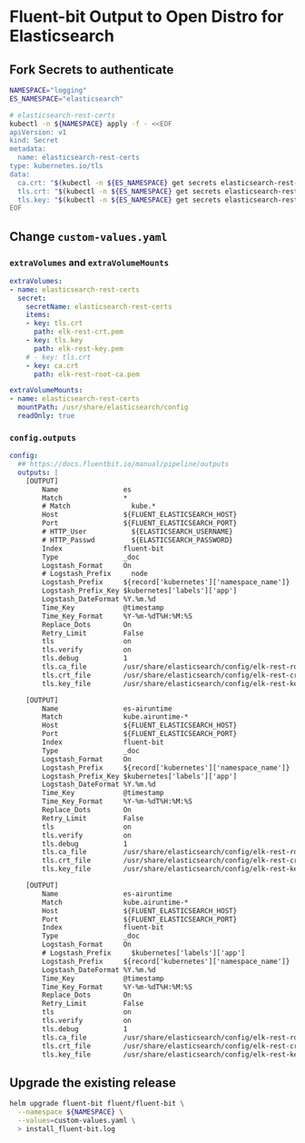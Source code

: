 # Fluent-bit Output to Open Distro for Elasticsearch

## Fork Secrets to authenticate

```bash
NAMESPACE="logging"
ES_NAMESPACE="elasticsearch"

# elasticsearch-rest-certs
kubectl -n ${NAMESPACE} apply -f - <<EOF
apiVersion: v1
kind: Secret
metadata:
  name: elasticsearch-rest-certs
type: kubernetes.io/tls
data:
  ca.crt: "$(kubectl -n ${ES_NAMESPACE} get secrets elasticsearch-rest-certs -o jsonpath='{.data.ca\.crt}')"
  tls.crt: "$(kubectl -n ${ES_NAMESPACE} get secrets elasticsearch-rest-certs -o jsonpath='{.data.tls\.crt}')"
  tls.key: "$(kubectl -n ${ES_NAMESPACE} get secrets elasticsearch-rest-certs -o jsonpath='{.data.tls\.key}')"
EOF
```

<!-- ```bash
k -n elasticsearch get secrets elasticsearch-rest-certs -o jsonpath='{.data.ca\.crt}'|base64 -d > ca.crt
k -n elasticsearch get secrets elasticsearch-rest-certs -o jsonpath='{.data.tls\.crt}'|base64 -d > tls.crt
k -n elasticsearch get secrets elasticsearch-rest-certs -o jsonpath='{.data.tls\.key}'|base64 -d > tls.key 

k -n logging get secrets elasticsearch-rest-certs -o jsonpath='{.data.ca\.crt}'|base64 -d > ca.crt
k -n logging get secrets elasticsearch-rest-certs -o jsonpath='{.data.tls\.crt}'|base64 -d > tls.crt
k -n logging get secrets elasticsearch-rest-certs -o jsonpath='{.data.tls\.key}'|base64 -d > tls.key

# cat <<EOF>> ca.crt

# cat <<EOF>> tls.crt

# cat <<EOF>> tls.key

# curl -v --cacert ca.crt --cert tls.crt --key tls.key https://elasticsearch:9200
``` -->

## Change `custom-values.yaml`

### `extraVolumes` and `extraVolumeMounts`

```yaml
extraVolumes:
- name: elasticsearch-rest-certs
  secret:
    secretName: elasticsearch-rest-certs
    items:
    - key: tls.crt
      path: elk-rest-crt.pem
    - key: tls.key
      path: elk-rest-key.pem
    # - key: tls.crt
    - key: ca.crt
      path: elk-rest-root-ca.pem

extraVolumeMounts:
- name: elasticsearch-rest-certs
  mountPath: /usr/share/elasticsearch/config
  readOnly: true
```

### `config.outputs`

```yaml
config:
  ## https://docs.fluentbit.io/manual/pipeline/outputs
  outputs: |
    [OUTPUT]
        Name                es
        Match               *
        # Match               kube.*
        Host                ${FLUENT_ELASTICSEARCH_HOST}
        Port                ${FLUENT_ELASTICSEARCH_PORT}
        # HTTP_User           ${ELASTICSEARCH_USERNAME}
        # HTTP_Passwd         ${ELASTICSEARCH_PASSWORD}
        Index               fluent-bit
        Type                _doc
        Logstash_Format     On
        # Logstash_Prefix     node
        Logstash_Prefix     ${record['kubernetes']['namespace_name']}
        Logstash_Prefix_Key $kubernetes['labels']['app']
        Logstash_DateFormat %Y.%m.%d
        Time_Key            @timestamp
        Time_Key_Format     %Y-%m-%dT%H:%M:%S
        Replace_Dots        On
        Retry_Limit         False
        tls                 on
        tls.verify          on
        tls.debug           1
        tls.ca_file         /usr/share/elasticsearch/config/elk-rest-root-ca.pem
        tls.crt_file        /usr/share/elasticsearch/config/elk-rest-crt.pem
        tls.key_file        /usr/share/elasticsearch/config/elk-rest-key.pem

    [OUTPUT]
        Name                es-airuntime
        Match               kube.airuntime-*
        Host                ${FLUENT_ELASTICSEARCH_HOST}
        Port                ${FLUENT_ELASTICSEARCH_PORT}
        Index               fluent-bit
        Type                _doc
        Logstash_Format     On
        Logstash_Prefix     ${record['kubernetes']['namespace_name']}
        Logstash_Prefix_Key $kubernetes['labels']['app']
        Logstash_DateFormat %Y.%m.%d
        Time_Key            @timestamp
        Time_Key_Format     %Y-%m-%dT%H:%M:%S
        Replace_Dots        On
        Retry_Limit         False
        tls                 on
        tls.verify          on
        tls.debug           1
        tls.ca_file         /usr/share/elasticsearch/config/elk-rest-root-ca.pem
        tls.crt_file        /usr/share/elasticsearch/config/elk-rest-crt.pem
        tls.key_file        /usr/share/elasticsearch/config/elk-rest-key.pem

    [OUTPUT]
        Name                es-airuntime
        Match               kube.airuntime-*
        Host                ${FLUENT_ELASTICSEARCH_HOST}
        Port                ${FLUENT_ELASTICSEARCH_PORT}
        Index               fluent-bit
        Type                _doc
        Logstash_Format     On
        # Logstash_Prefix     $kubernetes['labels']['app']
        Logstash_Prefix     ${record['kubernetes']['namespace_name']}
        Logstash_DateFormat %Y.%m.%d
        Time_Key            @timestamp
        Time_Key_Format     %Y-%m-%dT%H:%M:%S
        Replace_Dots        On
        Retry_Limit         False
        tls                 on
        tls.verify          on
        tls.debug           1
        tls.ca_file         /usr/share/elasticsearch/config/elk-rest-root-ca.pem
        tls.crt_file        /usr/share/elasticsearch/config/elk-rest-crt.pem
        tls.key_file        /usr/share/elasticsearch/config/elk-rest-key.pem
```

## Upgrade the existing release

```bash
helm upgrade fluent-bit fluent/fluent-bit \
  --namespace ${NAMESPACE} \
  --values=custom-values.yaml \
  > install_fluent-bit.log
```
